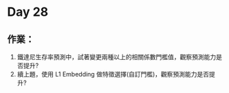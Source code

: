 # Day 28

## 作業：
1. 鐵達尼生存率預測中，試著變更兩種以上的相關係數門檻值，觀察預測能力是否提升?
2. 續上題，使用 L1 Embedding 做特徵選擇(自訂門檻)，觀察預測能力是否提升?
